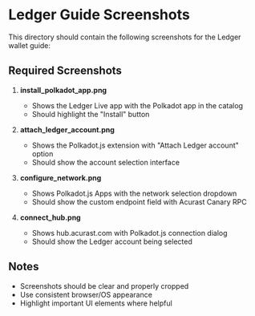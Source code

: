 # Ledger Guide Screenshots

This directory should contain the following screenshots for the Ledger wallet guide:

## Required Screenshots

1. **install_polkadot_app.png**
   - Shows the Ledger Live app with the Polkadot app in the catalog
   - Should highlight the "Install" button

2. **attach_ledger_account.png**
   - Shows the Polkadot.js extension with "Attach Ledger account" option
   - Should show the account selection interface

3. **configure_network.png**
   - Shows Polkadot.js Apps with the network selection dropdown
   - Should show the custom endpoint field with Acurast Canary RPC

4. **connect_hub.png**
   - Shows hub.acurast.com with Polkadot.js connection dialog
   - Should show the Ledger account being selected

## Notes
- Screenshots should be clear and properly cropped
- Use consistent browser/OS appearance
- Highlight important UI elements where helpful
